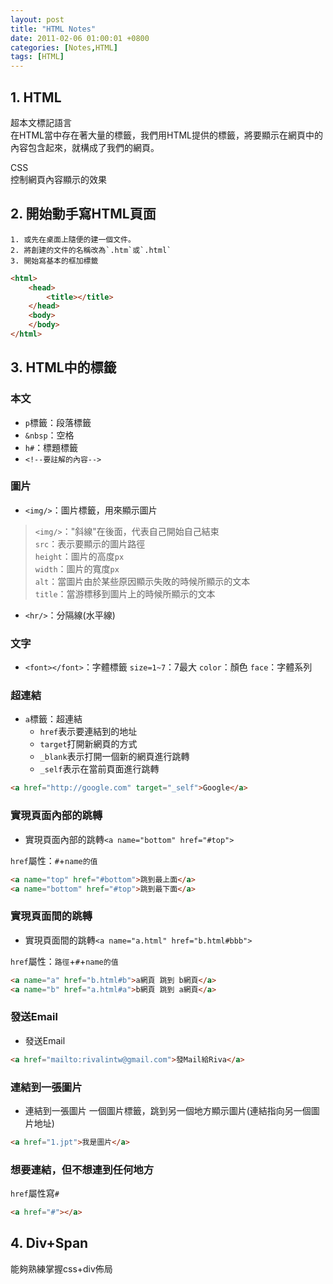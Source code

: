 ```yaml
---
layout: post
title: "HTML Notes"
date: 2011-02-06 01:00:01 +0800
categories: [Notes,HTML]
tags: [HTML]
---
```


## 1. HTML
超本文標記語言    
在HTML當中存在著大量的標籤，我們用HTML提供的標籤，將要顯示在網頁中的內容包含起來，就構成了我們的網頁。    

CSS    
控制網頁內容顯示的效果

## 2. 開始動手寫HTML頁面
    1. 或先在桌面上隨便的建一個文件。
    2. 將創建的文件的名稱改為`.htm`或`.html`
    3. 開始寫基本的框加標籤
  
```html
<html>
    <head>
        <title></title>
    </head>
    <body>
    </body>
</html>
```

## 3. HTML中的標籤
### 本文
- `p`標籤：段落標籤
- `&nbsp`：空格
- `h#`：標題標籤
- `<!--要註解的內容-->`

### 圖片
- `<img/>`：圖片標籤，用來顯示圖片
> `<img/>`："斜線"在後面，代表自己開始自己結束  
`src`：表示要顯示的圖片路徑  
`height`：圖片的高度`px`  
`width`：圖片的寬度`px`  
`alt`：當圖片由於某些原因顯示失敗的時候所顯示的文本  
`title`：當游標移到圖片上的時候所顯示的文本  
- `<hr/>`：分隔線(水平線)

### 文字
- `<font></font>`：字體標籤 `size=1~7`：7最大 `color`：顏色 `face`：字體系列

### 超連結
- `a`標籤：超連結 
    - `href`表示要連結到的地址 
    - `target`打開新網頁的方式 
    - `_blank`表示打開一個新的網頁進行跳轉 
    - `_self`表示在當前頁面進行跳轉

```html
<a href="http://google.com" target="_self">Google</a>
```
### 實現頁面內部的跳轉
- 實現頁面內部的跳轉`<a name="bottom" href="#top">`

`href`屬性：`#`+`name的值`

```html
<a name="top" href="#bottom">跳到最上面</a>
<a name="bottom" href="#top">跳到最下面</a>
```

### 實現頁面間的跳轉
- 實現頁面間的跳轉`<a name="a.html" href="b.html#bbb">`

`href`屬性：`路徑`+`#`+`name的值`

```html
<a name="a" href="b.html#b">a網頁 跳到 b網頁</a>
<a name="b" href="a.html#a">b網頁 跳到 a網頁</a>
```

### 發送Email
- 發送Email

```html
<a href="mailto:rivalintw@gmail.com">發Mail給Riva</a>
```

### 連結到一張圖片
- 連結到一張圖片
一個圖片標籤，跳到另一個地方顯示圖片(連結指向另一個圖片地址)

```html
<a href="1.jpt">我是圖片</a>
```

### 想要連結，但不想連到任何地方
`href`屬性寫`#`
```html
<a href="#"></a>
```

## 4. Div+Span
能夠熟練掌握css+div佈局